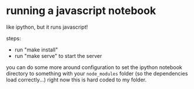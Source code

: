 # running a javascript notebook

like ipython, but it runs javascript!

steps:

- run "make install"
- run "make serve" to start the server

you can do some more around configuration to set the ipython notebook directory
to something with your `node_modules` folder (so the dependencies load
correctly...) right now this is hard coded to my folder.
